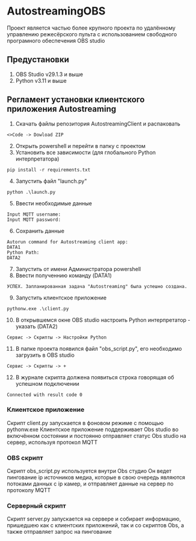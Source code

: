 # AutostreamingOBS

Проект является частью более крупного проекта по удалённому управлению режесёрского пульта с использованием свободного програмного обеспечения OBS studio

## Предустановки
1. OBS Studio v29.1.3 и выше
2. Python v3.11 и выше

## Регламент установки клиентского приложения Autostreaming

1. Скачать файлы репозитория AutostreamingClient и распаковать
```
<>Code -> Dowload ZIP
```
2. Открыть powershell и перейти в папку с проектом
3. Установить все зависимости (для глобального Python интерпретатора)
```
pip install -r requirements.txt
```
4. Запустить файл "launch.py"
```
python .\launch.py
```
5. Ввести необходимые данные
```
Input MQTT username:
Input MQTT password:
```
6. Сохранить данные
```
Autorun command for Autostreaming client app:
DATA1
Python Path:
DATA2
```
7. Запустить от имени Администратора powershell
8. Ввести полученнию команду (DATA1)
```
УСПЕХ. Запланированная задача "Autostreaming" была успешно создана.
```
9. Запустить клиентское приложение
```
pythonw.exe .\client.py
```
10. В открывшемся окне OBS studio настроить Python интерпретатор - указать (DATA2)
```
Сервис -> Скрипты -> Настройки Python
```
11. В папке проекта появился файл "obs_script.py", его  необходимо загрузить в OBS studio
```
Сервис -> Скрипты -> +
``` 

12. В журнале скрипта должена появиться строка говорящая об успешном подключении
```
Connected with result code 0
```

### Клиентское приложение

Скрипт client.py запускается в фоновом режиме с помощью pythonw.exe
Клиентское приложение поддерживает Obs studio во включённом состоянии и постоянно отправляет статус Obs studio на сервер, используя протокол MQTT

### OBS скрипт

Скрипт obs_script.py используется внутри Obs студио
Он ведет пингование ip источников медиа, которые в свою очередь являются потоками данных с ip камер, и отправляет данные на сервер по протоколу MQTT

### Серверный скрипт

Скрипт server.py запускается на сервере и собирает информацию, пришедшею как с клиентских приложений, так и со скриптов Obs, а также отправляет запрос на пингование
